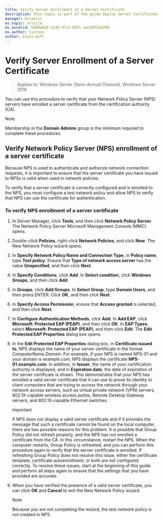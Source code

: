 ```yaml
---
title: Verify Server Enrollment of a Server Certificate
description: This topic is part of the guide Deploy Server Certificates for 802.1X Wired and Wireless Deployments
manager: brianlic
ms.topic: article
ms.assetid: bd80a018-5a30-47c3-89fc-aacb9f5ad298
ms.author: lizross
author: eross-msft
---
```

# Verify Server Enrollment of a Server Certificate

>Applies to: Windows Server (Semi-Annual Channel), Windows Server 2016

You can use this procedure to verify that your Network Policy Server (NPS) servers have enrolled a server certificate from the certification authority (CA).

>[!NOTE]
>Membership in the **Domain Admins** group is the minimum required to complete these procedures.

## Verify Network Policy Server (NPS) enrollment of a server certificate

Because NPS is used to authenticate and authorize network connection requests, it is important to ensure that the server certificate you have issued to NPSs is valid when used in network policies.

To verify that a server certificate is correctly configured and is enrolled to the NPS, you must configure a test network policy and allow NPS to verify that NPS can use the certificate for authentication.

### To verify NPS enrollment of a server certificate

1.  In Server Manager, click **Tools**, and then click **Network Policy Server**. The Network Policy Server Microsoft Management Console (MMC) opens.

2.  Double-click **Policies**, right-click **Network Policies**, and click **New**. The New Network Policy wizard opens.

3.  In **Specify Network Policy Name and Connection Type**, in **Policy name**, type **Test policy**. Ensure that **Type of network access server** has the value **Unspecified**, and then click **Next**.

4.  In **Specify Conditions**, click **Add**. In **Select condition**, click **Windows Groups**, and then click **Add**.

5.  In **Groups**, click **Add Groups**. In **Select Group**, type **Domain Users**, and then press ENTER. Click **OK**, and then click **Next**.

6.  In **Specify Access Permission**, ensure that **Access granted** is selected, and then click **Next**.

7.  In **Configure Authentication Methods**, click **Add**. In **Add EAP**, click **Microsoft: Protected EAP (PEAP)**, and then click **OK**. In **EAP Types**, select **Microsoft: Protected EAP (PEAP)**, and then click **Edit**. The **Edit Protected EAP Properties** dialog box opens.

8.  In the **Edit Protected EAP Properties** dialog box, in **Certificate issued to**, NPS displays the name of your server certificate in the format *ComputerName*.*Domain*. For example, if your NPS is named NPS-01 and your domain is example.com, NPS displays the certificate **NPS-01.example.com**. In addition, in **Issuer**, the name of your certification authority is displayed, and in **Expiration date**, the date of expiration of the server certificate is shown. This demonstrates that your NPS has enrolled a valid server certificate that it can use to prove its identity to client computers that are trying to access the network through your network access servers, such as virtual private network (VPN) servers, 802.1X-capable wireless access points, Remote Desktop Gateway servers, and 802.1X-capable Ethernet switches.

    > [!IMPORTANT]
    > If NPS does not display a valid server certificate and if it provides the message that such a certificate cannot be found on the local computer, there are two possible reasons for this problem. It is possible that Group Policy did not refresh properly, and the NPS has not enrolled a certificate from the CA. In this circumstance, restart the NPS. When the computer restarts, Group Policy is refreshed, and you can perform this procedure again to verify that the server certificate is enrolled. If refreshing Group Policy does not resolve this issue, either the certificate template, certificate autoenrollment, or both are not configured correctly. To resolve these issues, start at the beginning of this guide and perform all steps again to ensure that the settings that you have provided are accurate.

9. When you have verified the presence of a valid server certificate, you can click **OK** and **Cancel** to exit the New Network Policy wizard.

    > [!NOTE]
    > Because you are not completing the wizard, the test network policy is not created in NPS.



